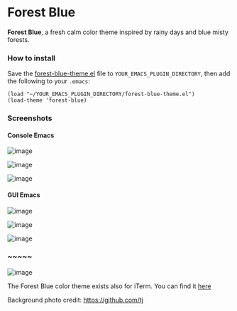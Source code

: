 # Forest Blue


**Forest Blue**, a fresh calm color theme inspired by rainy days and blue misty forests.

### How to install

Save the [forest-blue-theme.el](https://github.com/olkinn/forest-blue-emacs/blob/master/forest-blue-theme.el) file to
`YOUR_EMACS_PLUGIN_DIRECTORY`, then add the following to your `.emacs`:

  ```elisp
  (load "~/YOUR_EMACS_PLUGIN_DIRECTORY/forest-blue-theme.el")
  (load-theme 'forest-blue)
  ```


### Screenshots
#### Console Emacs

![image](https://raw.githubusercontent.com/olkinn/forest-blue-emacs/master/screenshots/terminal1.png)

![image](https://raw.githubusercontent.com/olkinn/forest-blue-emacs/master/screenshots/terminal2.png)

![image](https://raw.githubusercontent.com/olkinn/forest-blue-emacs/master/screenshots/terminal3.png)

#### GUI Emacs

![image](https://raw.githubusercontent.com/olkinn/forest-blue-emacs/master/screenshots/gui1.png)

![image](https://raw.githubusercontent.com/olkinn/forest-blue-emacs/master/screenshots/gui2.png)

![image](https://raw.githubusercontent.com/olkinn/forest-blue-emacs/master/screenshots/gui3.png)

### ~~~~~

![image](https://raw.githubusercontent.com/olkinn/forest-blue-emacs/master/screenshots/emacs-iterm.png)

The Forest Blue color theme exists also for iTerm. 
You can find it [here](https://github.com/olkinn/forest-blue-iTerm)


Background photo credit: https://github.com/tj
